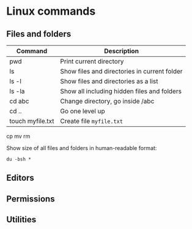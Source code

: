 # Linux commands

## Files and folders

|Command|Description|
|---|---|
|pwd|Print current directory|
|ls|Show files and directories in current folder|
|ls -l|Show files and directories as a list|
|ls -la|Show all including hidden files and folders|
|cd abc|Change directory, go inside /abc|
|cd ..|Go one level up|
|touch myfile.txt| Create file `myfile.txt`|

cp
mv
rm



Show size of all files and folders in human-readable format:
```
du -bsh *
```

## Editors


## Permissions


## Utilities



